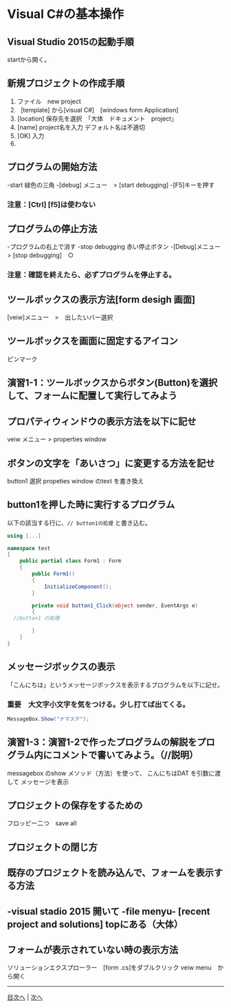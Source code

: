 # Visual C#の基本操作
## Visual Studio 2015の起動手順
startから開く。


## 新規プロジェクトの作成手順
1.	 ファイル　new project 
2.   [template] から[visual C#]　[windows form Application]
3.	 [location] 保存先を選択　「大体　ドキュメント　project」
4.	 [name] project名を入力 デフォルト名は不適切
5.	 [OK] 入力
6.   
## プログラムの開始方法
-start 緑色の三角
-[debug] メニュー　> [start debugging]
-[F5]キーを押す

### 注意：[Ctrl] [f5]は使わない
## プログラムの停止方法
-プログラムの右上で消す
-stop debugging 赤い停止ボタン
-[Debug]メニュー　> [stop debugging]　○
### 注意：確認を終えたら、必ずプログラムを停止する。

## ツールボックスの表示方法[form desigh 画面]
[veiw]メニュー　>　出したいバー選択


## ツールボックスを画面に固定するアイコン
ピンマーク


## 演習1-1：ツールボックスからボタン(Button)を選択して、フォームに配置して実行してみよう



## プロパティウィンドウの表示方法を以下に記せ
veiw メニュー > properties window

## ボタンの文字を「あいさつ」に変更する方法を記せ
button1 選択
propeties window のtext を書き換え

## button1を押した時に実行するプログラム
以下の該当する行に、`// button1の処理` と書き込む。

```cs
using [...]

namespace test
{
    public partial class Form1 : Form
    {
        public Form1()
        {
            InitializeComponent();
        }

        private void button1_Click(object sender, EventArgs e)
        {
  //button1 の処理

        }
    }
}
```

## メッセージボックスの表示
「こんにちは」というメッセージボックスを表示するプログラムを以下に記せ。
### 重要　大文字小文字を気をつける。少し打てば出てくる。
```cs
MessageBox.Show("ナマステ");
```
## 演習1-3：演習1-2で作ったプログラムの解説をプログラム内にコメントで書いてみよう。（//説明）
messagebox のshow メソッド（方法）を使って、
こんにちはDAT を引数に渡して
メッセージを表示
## プロジェクトの保存をするための
フロッピー二つ　save all
## プロジェクトの閉じ方



## 既存のプロジェクトを読み込んで、フォームを表示する方法
-visual stadio 2015 開いて
-file menyu- [recent project and solutions]
topにある（大体）
-

## フォームが表示されていない時の表示方法
ソリューションエクスプローラー　[form .cs]をダブルクリック
veiw menu　から開く

---

[目次へ](README.md#%E7%9B%AE%E6%AC%A1) | [次へ](README.md#%E3%83%97%E3%83%AD%E3%82%B0%E3%83%A9%E3%83%9F%E3%83%B3%E3%82%B0%E3%81%AE%E8%82%9D)
